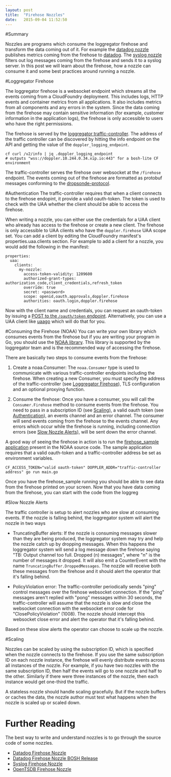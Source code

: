 ```yaml
---
layout: post
title:  "Firehose Nozzles"
date:   2015-09-04 11:52:50
---
```


#Summary

Nozzles are programs which consume the loggregator firehose and transform the data coming out of it. For example the [datadog nozzle](https://github.com/cloudfoundry-incubator/datadog-firehose-nozzle) publishes metrics coming from the firehose to [datadog](https://www.datadoghq.com). The [syslog nozzle](https://github.com/cloudfoundry-community/firehose-to-syslog) filters out log messages coming from the firehose and sends it to a syslog server. In this post we will learn about the firehose, how a nozzle can consume it and some best practices around running a nozzle.

#Loggregator Firehose

The loggregator firehose is a websocket endpoint which streams all the events coming from a CloudFoundry deployment. This includes logs, HTTP events and container metrics from all applications. It also includes metrics from all components and any errors in the system. Since the data coming from the firehose may contain sensitive information (for example, customer information in the application logs), the firehose is only accessible to users who have the right permissions.

The firehose is served by the [loggregator traffic-controller](https://github.com/cloudfoundry/loggregator/tree/develop/src/trafficcontroller). The address of the traffic controller can be discovered by hitting the info endpoint on the API and getting the value of the `doppler_logging_endpoint`.

```
cf curl /v2/info | jq .doppler_logging_endpoint
# outputs "wss://doppler.10.244.0.34.xip.io:443" for a bosh-lite CF environment
```

The traffic-controller serves the firehose over websocket at the `/firehose` endpoint. The events coming out of the firehose are formatted as protobuf messages conforming to the [dropsonde-protocol](https://github.com/cloudfoundry/dropsonde-protocol).

#Authentication
The traffic-controller requires that when a client connects to the firehose endopint, it provide a valid oauth-token. The token is used to check with the UAA whether the client should be able to access the firehose.

When writing a nozzle, you can either use the credentials for a UAA client who already has access to the firehose  or create a new client. The firehose is only accessible to UAA clients who have the `doppler.firehose` UAA scope set. You can add a client by editing the CloudFoundry manifest's properties.uaa.clients section. For example to add a client for a nozzle, you would add the following in the manifest:

```
properties:
  uaa:
    clients:
      my-nozzle:
        access-token-validity: 1209600
        authorized-grant-types: authorization_code,client_credentials,refresh_token
        override: true
        secret: <password>
        scope: openid,oauth.approvals,doppler.firehose
        authorities: oauth.login,doppler.firehose
```

Now with the client name and credentials, you can request an oauth-token by issuing a [POST to the `/oauth/token` endpoint](https://github.com/cloudfoundry/uaa/blob/master/docs/UAA-APIs.rst#password-grant-with-client-and-user-credentials-post-oauth-token). Alternatively, you can use a UAA client like [uaago](https://github.com/cloudfoundry/uaa/blob/master/docs/UAA-APIs.rst#password-grant-with-client-and-user-credentials-post-oauth-token) which will do that for you. 


#Consuming the Firehose (NOAA)
You can write your own library which consumes events from the firehose but if you are writing your program in Go, you should use the [NOAA library](https://github.com/cloudfoundry/noaa). This library is supported by the loggregator team and is the recommended way of accessing the firehose.

There are basically two steps to consume events from the firehose:

1. Create a noaa.Consumer: The `noaa.Consumer` type is used to communicate with various traffic-controller endpoints including the firehose. When creating a new Consumer, you must specify the address of the traffic-controller (see [Loggregator Firehose](#loggregator-firehose)), TLS configuration and an optional proxying function.

1. Consume the firehose: Once you have a consumer, you will call the `Consumer.Firehose` method to consume events from the firehose. You need to pass in a subscription ID (see [Scaling](#scaling)), a valid oauth token (see [Authentication](#authentication)), an events channel and an error channel. The consumer will send events coming from the firehose to the events channel. Any errors which occur while the firehose is running, including connection errors (see [Slow Nozzle Alerts](#slow-nozzle-alerts)), will be sent down the error channel.

A good way of seeing the firehose in action is to run the [firehose_sample application](https://github.com/cloudfoundry/noaa/blob/master/firehose_sample/main.go) present in the NOAA source code. The sample application requires that a valid oauth-token and a traffic-controller address be set as environment variables.

```
CF_ACCESS_TOKEN="valid oauth-token" DOPPLER_ADDR="traffic-controller address" go run main.go
```

Once you have the firehose_sample running you should be able to see data from the firehose printed on your screen. Now that you have data coming from the firehose, you can start with the code from the loggreg

#Slow Nozzle Alerts

The traffic controller is setup to alert nozzles who are slow at consuming events. If the nozzle is falling behind, the loggregator system will alert the nozzle in two ways

- TruncatingBuffer alerts: If the nozzle is consuming messages slower than they are being produced, the loggregator system may try and help the nozzle catch up by dropping messages. When this happens the loggregator system will send a log message down the firehose saying "TB: Output channel too full. Dropped (n) messages", where "n" is the number of messages it dropped. It will also emit a CounterEvent with the name `TruncatingBuffer.DroppedMessages`. The nozzle will receive both these messages from the firehose and it should alert the operator that it's falling behind.
	
- PolicyViolation error: The traffic-controller periodically sends "ping" control messages over the firehose websocket connection. If the "ping" messages aren't replied with "pong" messages within 30 seconds, the traffic-controller will assume that the nozzle is slow and close the websocket connection with the websocket error code for "ClosePolicyViolation" (1008). The nozzle should intercept this websocket close error and alert the operator that it's falling behind.

Based on these slow alerts the operator can choose to scale up the nozzle. 

#Scaling

Nozzles can be scaled by using the subscription ID, which is specified when the nozzle connects to the firehose. If you use the same subscription ID on each nozzle instance, the firehose will evenly distribute events across all instances of the nozzle. For example, if you have two nozzles with the same subscription ID, then half the events will go to one nozzle and half to the other. Similarly if there were three instances of the nozzle, then each instance would get one-third the traffic.

A stateless nozzle should handle scaling gracefully. But if the nozzle buffers or caches the data, the nozzle author must test what happens when the nozzle is scaled up or scaled down.

# Further Reading

The best way to write and understand nozzles is to go through the source code of some nozzles.

* [Datadog Firehose Nozzle](https://github.com/cloudfoundry-incubator/datadog-firehose-nozzle)
* [Datadog Firehose Nozzle BOSH Release](https://github.com/cloudfoundry-incubator/datadog-firehose-nozzle-release)
* [Syslog Firehose Nozzle](https://github.com/cloudfoundry-community/firehose-to-syslog)
* [OpenTSDB Firehose Nozzle](https://github.com/pivotal-cloudops/opentsdb-firehose-nozzle)

